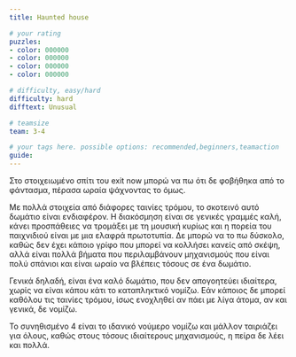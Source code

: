 ```yaml
---
title: Haunted house

# your rating
puzzles:
- color: 000000
- color: 000000
- color: 000000
- color: 000000

# difficulty, easy/hard
difficulty: hard
difftext: Unusual

# teamsize
team: 3-4

# your tags here. possible options: recommended,beginners,teamaction
guide:
---
```


Στο στοιχειωμένο σπίτι του exit now μπορώ να πω ότι δε φοβήθηκα από το φάντασμα, πέρασα ωραία ψάχνοντας το όμως.

Με πολλά στοιχεία από διάφορες ταινίες τρόμου, το σκοτεινό αυτό δωμάτιο είναι ενδιαφέρον. Η διακόσμηση είναι σε γενικές γραμμές καλή, κάνει προσπάθειες να τρομάξει με τη μουσική κυρίως και η πορεία του παιχνιδιού είναι με μια ελαφρά πρωτοτυπία. Δε μπορώ να το πω δύσκολο, καθώς δεν έχει κάποιο γρίφο που μπορεί να κολλήσει κανείς από σκέψη, αλλά είναι πολλά βήματα που περιλαμβάνουν μηχανισμούς που είναι πολύ σπάνιοι και είναι ωραίο να βλέπεις τόσους σε ένα δωμάτιο.

Γενικά δηλαδή, είναι ένα καλό δωμάτιο, που δεν απογοητεύει ιδιαίτερα, χωρίς να είναι κάπου κάτι το καταπληκτικό νομίζω. Εάν κάποιος δε μπορεί καθόλου τις ταινίες τρόμου, ίσως ενοχληθεί αν πάει με λίγα άτομα, αν και γενικά, δε νομίζω.

Το συνηθισμένο 4 είναι το ιδανικό νούμερο νομίζω και μάλλον ταιριάζει για όλους, καθώς στους τόσους ιδιαίτερους μηχανισμούς, η πείρα δε λέει και πολλά.